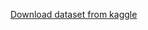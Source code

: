 <a href="https://www.kaggle.com/datasets/asaniczka/upwork-job-postings-dataset-2024-50k-records"> Download dataset from kaggle</a>